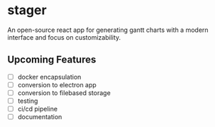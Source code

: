 # stager

An open-source react app for generating gantt charts with a modern interface and focus on customizability.

## Upcoming Features

- [ ] docker encapsulation
- [ ] conversion to electron app
- [ ] conversion to filebased storage
- [ ] testing
- [ ] ci/cd pipeline
- [ ] documentation
